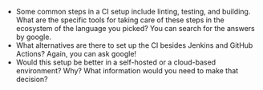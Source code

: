 -   Some common steps in a CI setup include linting, testing, and building. What are the specific tools for taking care of these steps in the ecosystem of the language you picked? You can search for the answers by google.
-   What alternatives are there to set up the CI besides Jenkins and GitHub Actions? Again, you can ask google!
-   Would this setup be better in a self-hosted or a cloud-based environment? Why? What information would you need to make that decision?
